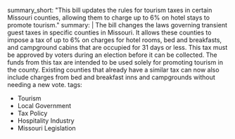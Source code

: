 summary_short: "This bill updates the rules for tourism taxes in certain Missouri counties, allowing them to charge up to 6% on hotel stays to promote tourism."
summary: |
  The bill changes the laws governing transient guest taxes in specific counties in Missouri. It allows these counties to impose a tax of up to 6% on charges for hotel rooms, bed and breakfasts, and campground cabins that are occupied for 31 days or less. This tax must be approved by voters during an election before it can be collected. The funds from this tax are intended to be used solely for promoting tourism in the county. Existing counties that already have a similar tax can now also include charges from bed and breakfast inns and campgrounds without needing a new vote.
tags:
  - Tourism
  - Local Government
  - Tax Policy
  - Hospitality Industry
  - Missouri Legislation
